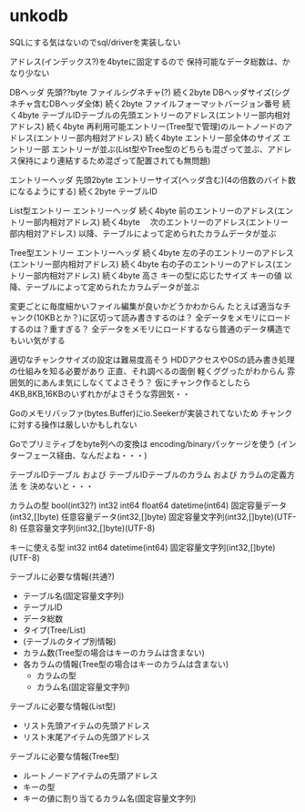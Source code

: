 # unkodb

SQLにする気はないのでsql/driverを実装しない

アドレス(インデックス?)を4byteに固定するので
保持可能なデータ総数は、かなり少ない

DBヘッダ
    先頭??byte  ファイルシグネチャ(?)
    続く2byte   DBヘッダサイズ(シグネチャ含むDBヘッダ全体)
    続く2byte   ファイルフォーマットバージョン番号
    続く4byte   テーブルIDテーブルの先頭エントリーのアドレス(エントリー部内相対アドレス)
    続く4byte   再利用可能エントリー(Tree型で管理)のルートノードのアドレス(エントリー部内相対アドレス)
    続く4byte   エントリー部全体のサイズ
エントリー部
    エントリーが並ぶ(List型やTree型のどちらも混ざって並ぶ、アドレス保持により連結するため混ざって配置されても無問題)
    

エントリーヘッダ
    先頭2byte    エントリーサイズ(ヘッダ含む)(4の倍数のバイト数になるようにする)
    続く2byte    テーブルID

List型エントリー
    エントリーヘッダ
    続く4byte    前のエントリーのアドレス(エントリー部内相対アドレス)
    続く4byte  　次のエントリーのアドレス(エントリー部内相対アドレス)
    以降、テーブルによって定められたカラムデータが並ぶ

Tree型エントリー
    エントリーヘッダ
    続く4byte                左の子のエントリーのアドレス(エントリー部内相対アドレス)
    続く4byte                右の子のエントリーのアドレス(エントリー部内相対アドレス)
    続く4byte                高さ
    キーの型に応じたサイズ   キーの値
    以降、テーブルによって定められたカラムデータが並ぶ



変更ごとに毎度細かいファイル編集が良いかどうかわからん
たとえば適当なチャンク(10KBとか？)に区切って読み書きするのは？
全データをメモリにロードするのは？重すぎる？
全データをメモリにロードするなら普通のデータ構造でもいい気がする

適切なチャンクサイズの設定は難易度高そう
HDDアクセスやOSの読み書き処理の仕組みを知る必要があり
正直、それ調べるの面倒
軽くググったがわからん
雰囲気的にあんま気にしなくてよさそう？
仮にチャンク作るとしたら4KB,8KB,16KBのいずれかがよさそうな雰囲気・・

Goのメモリバッファ(bytes.Buffer)にio.Seekerが実装されてないため
チャンクに対する操作は厳しいかもしれない

Goでプリミティブをbyte列への変換は
encoding/binaryパッケージを使う
(インターフェース経由、なんだよね・・・)

テーブルIDテーブル
および
テーブルIDテーブルのカラム
および
カラムの定義方法
を
決めないと・・・



カラムの型
bool(int32?)
int32
int64
float64
datetime(int64)
固定容量データ(int32,[]byte)
任意容量データ(int32,[]byte)
固定容量文字列(int32,[]byte)(UTF-8)
任意容量文字列(int32,[]byte)(UTF-8)


キーに使える型
int32
int64
datetime(int64)
固定容量文字列(int32,[]byte)(UTF-8)



テーブルに必要な情報(共通?)
 - テーブル名(固定容量文字列)
 - テーブルID
 - データ総数
 - タイプ(Tree/List)
 - (テーブルのタイプ別情報)
 - カラム数(Tree型の場合はキーのカラムは含まない)
 - 各カラムの情報(Tree型の場合はキーのカラムは含まない)
    + カラムの型
    + カラム名(固定容量文字列)
 
テーブルに必要な情報(List型)
 - リスト先頭アイテムの先頭アドレス
 - リスト末尾アイテムの先頭アドレス

テーブルに必要な情報(Tree型)
 - ルートノードアイテムの先頭アドレス
 - キーの型
 - キーの値に割り当てるカラム名(固定容量文字列)

